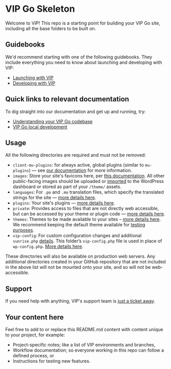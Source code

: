 # VIP Go Skeleton

Welcome to VIP! This repo is a starting point for building your VIP Go site, including all the base folders to be built on.

## Guidebooks

We'd recommend starting with one of the following guidebooks. They include everything you need to know about launching and developing with VIP:

* [Launching with VIP](https://docs.wpvip.com/how-tos/launch-a-site/)
* [Developing with VIP](https://wpvip.com/documentation/developing-with-vip/)

## Quick links to relevant documentation

To dig straight into our documentation and get up and running, try:

* [Understanding your VIP Go codebase](https://docs.wpvip.com/technical-references/vip-codebase/)
* [VIP Go local development](https://docs.wpvip.com/how-tos/set-up-a-vip-go-local-development-site/)

## Usage

All the following directories are required and must not be removed:

* `client-mu-plugins`: for always active, global plugins (similar to `mu-plugins`) — see [our documentation](https://docs.wpvip.com/technical-references/vip-codebase/client-mu-plugins-directory/) for more information.
* `images`: Store your site's favicons here, per [this documentation](https://docs.wpvip.com/technical-references/vip-codebase/images-directory/). All other public-facing images should be uploaded or [imported](https://docs.wpvip.com/how-tos/launch-a-site-with-vip/launch-with-vip-migrate-content/) to the WordPress dashboard or stored as part of your `/theme/` assets.
* `languages`: For `.po` and `.mo` translation files, which specify the translated strings for the site — [more details here](https://docs.wpvip.com/how-tos/upload-languages-to-the-language-directory/).
* `plugins`: Your site's plugins — [more details here](https://docs.wpvip.com/technical-references/vip-codebase/plugins-directory/).
* `private`: Provides access to files that are not directly web accessible, but can be accessed by your theme or plugin code — [more details here](https://docs.wpvip.com/technical-references/vip-codebase/private-directory/).
* `themes`: Themes to be made available to your sites – [more details here](https://docs.wpvip.com/technical-references/vip-codebase/themes-on-vip-go/). We recommend keeping the default theme available for [testing purposes](https://docs.wpvip.com/how-tos/prepare-for-site-launch/testing-your-site/).
* `vip-config`: For custom configuration changes and additional `sunrise.php` [details](https://docs.wpvip.com/technical-references/multisites/sunrise-php/). This folder’s `vip-config.php` file is used in place of `wp-config.php`. [More details here](https://docs.wpvip.com/technical-references/vip-codebase/vip-config-directory/).

These directories will also be available on production web servers. Any additional directories created in your GitHub repository that are not included in the above list will not be mounted onto your site, and so will not be web-accessible.

## Support

If you need help with anything, VIP's support team is [just a ticket away](https://wpvip.com/accessing-vip-support/ ).

## Your content here

Feel free to add to or replace this README.md content with content unique to your project, for example:

* Project-specific notes; like a list of VIP environments and branches,
* Workflow documentation; so everyone working in this repo can follow a defined process, or
* Instructions for testing new features.
